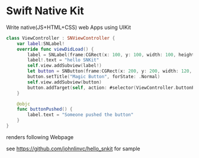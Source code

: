 # Swift Native Kit
Write native(JS+HTML+CSS) web Apps using UIKit

```swift
class ViewController : SNViewController {
    var label:SNLabel!
    override func viewDidLoad() {
        label = SNLabel(frame:CGRect(x: 100, y: 100, width: 100, height: 100))
        label!.text = "hello SNKit"
        self.view.addSubview(label!)
        let button = SNButton(frame:CGRect(x: 200, y: 200, width: 120, height: 40))
        button.setTitle("Magic Button", forState: .Normal)
        self.view.addSubview(button)
        button.addTarget(self, action: #selector(ViewController.buttonPushed), forControlEvents: .TouchUpInside)
    }

    @objc
    func buttonPushed() {
        label.text = "Someone pushed the button"
    }
}
```

renders following Webpage

see https://github.com/johnlinvc/hello_snkit for sample
